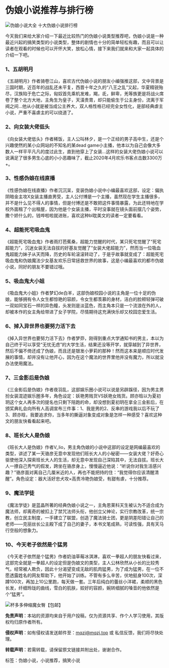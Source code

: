 # 伪娘小说推荐与排行榜

![伪娘小说大全 十大伪娘小说排行榜](https://dongbd.com/wp-content/uploads/2023/02/1675246107.webp)

今天我们来给大家介绍一下最近比较热门的伪娘小说类型推荐吧，伪娘小说是一种最近兴起的搞笑类型的小说类型，整体的剧情也十分的简单轻松有趣，而且可以让读者在观看的时候也可以开怀大笑，放松心情，接下来我们就来和大家一起具体的介绍一下吧。

### 1、五胡明月

《五胡明月》作者骑卷江山，喜欢古代伪娘小说的朋友小编强推这部，文中背景是三国时期，近百年的战乱还未平复，西晋十年之久的“八王之乱”又起，华夏精锐殆尽，汉族陷于危亡之际，匈奴首先乘机发难，羯，氐，鲜卑，羌等族更是将战火席卷了整个北方大地，主角生为皇子，天潢贵胄，却只能偷生于公主身份，流离于军阀之间…他从小就是被当成公主养大，双人格性格已经完全女性化，是部经典虐主小说，严重不喜虐主的可以绕道了。

### 2、向女装大佬低头

《向女装大佬低头》作者稀饭，主人公叫林夕，是一个正经的男子高中生，还是个兴趣使然的某小众网站的不知名的某dead game小主播，他本以为自己会像大多数人一样平平凡凡的度过此生，直到他穿上了女装…这样的女装大佬伪娘小说可以说满足了很多男生心底的小小恶趣味了，截止2020年4月欢乐书客点击数3300万+。

### 3、性感伪娘在线直播

《性感伪娘在线直播》作者沉沉呆，变装伪娘小说中小编最喜欢这部，设定：偏执阴暗金主攻X女装主播直男受，主人公付博是一个主播，虽然现在学生主播很多，并不是什么见不得人的事情，但是付博还是不敢把这件事情暴露，为此还特地在学校外面租了个出租屋，因为他是个女装主播，平时没事就在镜头面前摆几个姿势，撒个娇什么的，钱哗啦啦就进账，喜欢这种bl耽美文的读者一定要看看。

### 4、超能死宅吸血鬼

《超能死宅吸血鬼》作者雨打芭蕉桑，超能力觉醒的时代，某只死宅觉醒了“死宅超能力”，沉迷女装无法自拔的好基友觉醒了“女装大佬超能力”，然而当一位吸血鬼超能力妹子从天而降，历史的车轮滚滚转动了，于是乎故事就变成了：超能死宅吸血鬼和伪娘魔法少女基友欢乐日常拯救世界的故事，这是小编最喜欢的都市伪娘小说，同好的朋友不要错过哦。

### 5、吸血鬼大小姐

《吸血鬼大小姐》作者梦幻de白羊，这部伪娘校园小说的主角是一位十足的伪娘，能够拥有令人女生都惊艳的容颜，令女生都羡慕的身材，洁白的脸颊轻弹可破一双如同宝石一样的异色瞳，头发则是淡蓝色，而主角本只是一个流浪在外的人，却被本作的女主角给带进了女子学院，尽情期待这充满快乐却又校园恋爱生活。

### 6、掉入异世界也要努力活下去

《掉入异世界也要努力活下去》作者梦丣，刚得到重点大学通知书的男主，本以为自己终于可以享受“无忧无虑”的大学生活，结果还没等开学，就穿越到了异世界，然后不偏不倚还成了伪娘，而且还是银发小萝莉的那种！然而这本来是顺应时代发展的事情，却并没有让他开心，因为在这个魔法的世界里他并没有魔力，所以就没办法使用魔法。

### 7、三金影后是伪娘

《三金影后是伪娘》作者夜羽乱，这部娱乐圈小说可以说是另辟蹊径，因为男主男扮女装混迹娱乐圈多年，角色设定：妖艳男贱货VS妖艳女贱货。顾亦晗以为夏初玥这个女人再多次的提名也只剩下陪跑的命，却没想到夏初玥在拿全三金影后，在颁奖典礼会向所有人高调宣布三件事：1、我是男的2、反串的游戏我以后不玩了3、顾亦晗，我要追求你，当多年的撕逼对象变成对象是怎样一种感受？喜欢这种文的朋友快看看起来吧。

### 8、班长大人是伪娘

《班长大人是伪娘》作者V_lio，男主角伪娘的小说中这部的设定是网编最喜欢的类型，讲述了某一天骆彦无意中发现他们班长大人的小秘密——女装大佬？好奇心驱使他深入探索班长大人的生活，却无意中发现自己深陷其中，无法自拔。班长大人一撩自己秀气的假发，跨坐在骆彦身上，慢慢逼近他说：“听说你对我生活感兴趣？”骆彦面对离自己几厘米近的人，再也不能把持的住：“我觉得你应该清醒清醒”。角色设定：器大活好忠犬攻×高贵冷艳伪娘受，有甜有虐，十分推荐。

### 9、魔法学徒

《魔法学徒》是蓝晶所著的经典伪娘小说之一，主角恩莱科天生被认为不适合成为魔法师，却离奇的被扣上了禁咒法师头衔，他创立父神论，实行宗教改革，统一宗教，创立民主制度，一手建立了联盟，创造了魔法骑士团，更是阴差阳错让自己的老师——克丽丝长公主殿下成了自己的妻子，本书文笔成熟，可读性强，具有天马行空般的想象力。

### 10、今天老子依然是个猛男

《今天老子依然是个猛男》作者奶油草莓冰淇淋，喜欢一拳超人的朋友快看过来，这部完全就是一拳超人的设定但是伪娘文的类型，主人公林欣然从小长的比较秀气，经常被人欺负，因此十分渴望变成无敌的肌肉猛男，为了成为猛男，在一位不愿透露姓名的网友帮助下，他开始了训练。不管有多么辛苦，伏地挺身100次，深蹲100次，再加上10公里跑，每天做一套。三年后纯白的蕾丝小洋裙，柔顺的黑色长发，纤细玲珑的曲线，雪白的肌肤，姣好的容颜，婉转细腻的嗓音的他依然是个“猛男”。

![杯多多伸缩魔女臀【包邮】](https://dongbd.com/wp-content/uploads/2025/01/1736877449.webp)

**免责声明**：本站的资源均来自于用户投稿，仅为资源共享、作个人学习使用，其版权均归原作者所有。

**侵权声明**：如有侵权请发送邮件至：mqzj@mqzj.top 或 私信反馈，我们将尽快处理。

**转载声明**：若需转载，请保留原文链接并附出处，谢谢合作。

标签：伪娘小说，小说推荐，搞笑小说